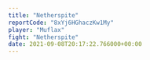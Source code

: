 ```yaml
---
title: "Netherspite"
reportCode: "8xYj6HGhaczKw1My"
player: "Muflax"
fight: "Netherspite"
date: 2021-09-08T20:17:22.766000+00:00
---
```

